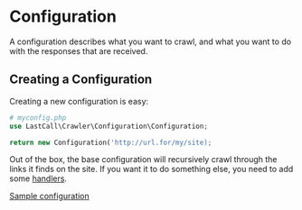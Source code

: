 Configuration
=============

A configuration describes what you want to crawl, and what you want to do with the responses that are received.

Creating a Configuration
------------------------
Creating a new configuration is easy:
```php
# myconfig.php
use LastCall\Crawler\Configuration\Configuration;

return new Configuration('http://url.for/my/site);
```

Out of the box, the base configuration will recursively crawl through the links it finds on the site.  If you want it to do something else, you need to add some [handlers](handlers.md).

[Sample configuration](sample.php)
